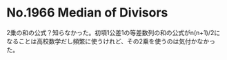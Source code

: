 # No.1966 Median of Divisors
2乗の和の公式？知らなかった。初項1公差1の等差数列の和の公式がn(n+1)/2になることは高校数学だし頻繁に使うけれど、その2乗を使うのは気付かなかった。
